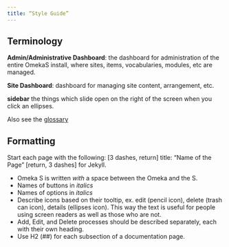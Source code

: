 ```yaml
---
title: “Style Guide”
---
```


## Terminology
**Admin/Administrative Dashboard**: the dashboard for administration of the entire OmekaS install, where sites, items, vocabularies, modules, etc are managed. 

**Site Dashboard**: dashboard for managing site content, arrangement, etc.

**sidebar** the things which slide open on the right of the screen when you click an ellipses.

Also see the [glossary](/Glossary.md)

## Formatting
Start each page with the following: [3 dashes, return]
title: “Name of the Page” [return, 3 dashes] for Jekyll. 

- Omeka S is written *with* a space between the Omeka and the S.
- Names of buttons in *italics*
- Names of options in *italics*
- Describe icons based on their tooltip, ex. edit (pencil icon), delete (trash can icon), details (ellipses icon). This way the text is useful for people using screen readers as well as those who are not.
- Add, Edit, and Delete processes should be described separately, each with their own heading. 
- Use H2 (##) for each subsection of a documentation page.

